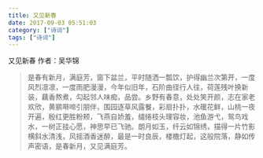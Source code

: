 ```yaml
---
title: 又见新春
date: 2017-09-03 05:51:03
category: ["诗词"]
tags: ["诗词"]
---
```

又见新春
作者：吴华锦
> 是春有新月，满庭芳，窗下盆兰，平时随洒一瓢饮，护得幽兰次第开，一度风烈凛凛，一度雨肥漫漫，今年似旧年，石阶曲径行人往，荷莲残叶换新装，藕香熬煮，勾起邻人味痴，品尝。乡野有春意，处处笑开颜，志在家老欢欣，黄鹂啭啼引朋伴，围园逐草风露餐，彩扇扑扑，水暖花鲜，山桃一夜开遍，殷红更胜粉颊，飞燕自娇羞，缱绻枝头理容妆，池鱼游弋，鸳鸟戏水，一树正挂心愿，神思早已飞驰。朗月如玉，纤云如锦绣，描得一片竹影横斜水清浅，风摇酒香迷醉，最是一时良辰，楼檐灯起，这般院落，静如传声密语，是春新月，又见满庭芳。

